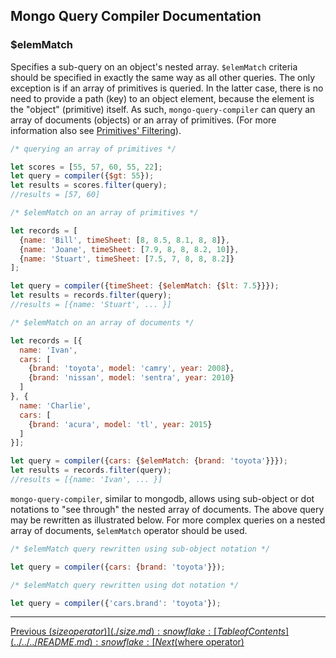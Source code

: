 ## Mongo Query Compiler Documentation

### $elemMatch

Specifies a sub-query on an object's nested array.  `$elemMatch` criteria should 
be specified in exactly the same way as all other queries.  The only exception is 
if an array of primitives is queried.  In the latter case, there is no need to 
provide a path (key) to an object element, because the element is the "object" 
(primitive) itself.  As such, `mongo-query-compiler` can query an array of 
documents (objects) or an array of primitives.  (For more information also see
[Primitives' Filtering](../../primitives-filtering.md)).

```javascript
/* querying an array of primitives */

let scores = [55, 57, 60, 55, 22];
let query = compiler({$gt: 55});
let results = scores.filter(query);
//results = [57, 60]
```

```javascript
/* $elemMatch on an array of primitives */

let records = [
  {name: 'Bill', timeSheet: [8, 8.5, 8.1, 8, 8]},
  {name: 'Joane', timeSheet: [7.9, 8, 8, 8.2, 10]},
  {name: 'Stuart', timeSheet: [7.5, 7, 8, 8, 8.2]}
];

let query = compiler({timeSheet: {$elemMatch: {$lt: 7.5}}});
let results = records.filter(query);
//results = [{name: 'Stuart', ... }]
```

```javascript
/* $elemMatch on an array of documents */

let records = [{
  name: 'Ivan',
  cars: [
    {brand: 'toyota', model: 'camry', year: 2008},
    {brand: 'nissan', model: 'sentra', year: 2010}
  ]
}, {
  name: 'Charlie',
  cars: [
    {brand: 'acura', model: 'tl', year: 2015}
  ]
}];

let query = compiler({cars: {$elemMatch: {brand: 'toyota'}}});
let results = records.filter(query);
//results = [{name: 'Ivan', ... }]
```

`mongo-query-compiler`, similar to mongodb, allows using sub-object or dot
notations to "see through" the nested array of documents.  The above query may 
be rewritten as illustrated below.  For more complex queries on a nested array 
of documents, `$elemMatch` operator should be used.

```javascript
/* $elemMatch query rewritten using sub-object notation */

let query = compiler({cars: {brand: 'toyota'}});
```

```javascript
/* $elemMatch query rewritten using dot notation */

let query = compiler({'cars.brand': 'toyota'});
```

---

[Previous ($size operator)](./size.md) :snowflake: 
[Table of Contents](../../../README.md) :snowflake: 
[Next ($where operator)](../free-form/where.md)
